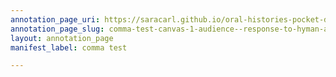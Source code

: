```yaml
---
annotation_page_uri: https://saracarl.github.io/oral-histories-pocket-desert/annotations/comma-test-canvas-1-audience--response-to-hyman-and-o-connor.json
annotation_page_slug: comma-test-canvas-1-audience--response-to-hyman-and-o-connor
layout: annotation_page
manifest_label: comma test

---
```

